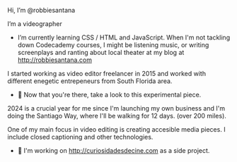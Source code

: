 Hi, I’m @robbiesantana 

 I’m a videographer

-  I’m currently learning CSS / HTML and JavaScript. When I'm not tackling down Codecademy courses, I might be listening music, or writing screenplays and ranting about local theater at my blog at http://robbiesantana.com

I started working as video editor freelancer in 2015 and worked with different enegetic entrepeneurs from South Florida area. 

-  🌁 Now that you're there, take a look to this experimental piece.

2024 is a crucial year for me since I'm launching my own business and I'm doing the Santiago Way, where I'll be walking for 12 days. (over 200 miles).

One of my main focus in video editing is creating accesible media pieces. I include closed captioning and other technologies.

- 🥁 I'm working on http://curiosidadesdecine.com as a side project.
